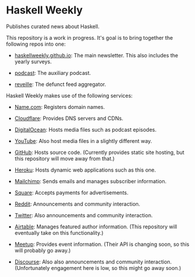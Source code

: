 # Haskell Weekly

Publishes curated news about Haskell.

This repository is a work in progress. It's goal is to bring together the
following repos into one:

- [haskellweekly.github.io](https://github.com/haskellweekly/haskellweekly.github.io):
  The main newsletter. This also includes the yearly surveys.

- [podcast](https://github.com/haskellweekly/podcast):
  The auxiliary podcast.

- [reveille](https://github.com/haskellweekly/reveille):
  The defunct feed aggregator.

Haskell Weekly makes use of the following services:

- [Name.com](https://www.name.com):
  Registers domain names.

- [Cloudflare](https://www.cloudflare.com):
  Provides DNS servers and CDNs.

- [DigitalOcean](https://www.digitalocean.com):
  Hosts media files such as podcast episodes.

- [YouTube](https://www.youtube.com):
  Also host media files in a slightly different way.

- [GitHub](https://mailchimp.com):
  Hosts source code. (Currently provides static site hosting, but this
  repository will move away from that.)

- [Heroku](https://www.heroku.com):
  Hosts dynamic web applications such as this one.

- [Mailchimp](https://mailchimp.com):
  Sends emails and manages subscriber information.

- [Square](https://squareup.com):
  Accepts payments for advertisements.

- [Reddit](https://www.reddit.com):
  Announcements and community interaction.

- [Twitter](https://twitter.com):
  Also announcements and community interaction.

- [Airtable](https://airtable.com):
  Manages featured author information. (This repository will eventually take
  on this functionality.)

- [Meetup](https://www.meetup.com):
  Provides event information. (Their API is changing soon, so this will
  probably go away.)

- [Discourse](https://discourse.haskell.org):
  Also also announcements and community interaction. (Unfortunately engagement
  here is low, so this might go away soon.)
